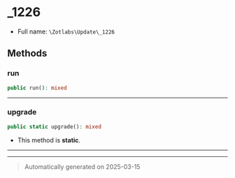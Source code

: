 
# _1226





* Full name: `\Zotlabs\Update\_1226`




## Methods


### run



```php
public run(): mixed
```












***

### upgrade



```php
public static upgrade(): mixed
```



* This method is **static**.








***


***
> Automatically generated on 2025-03-15
